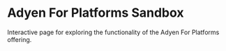 # Adyen For Platforms Sandbox
Interactive page for exploring the functionality of the Adyen For Platforms offering.
